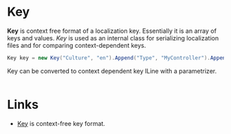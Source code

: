 # Key
**Key** is context free format of a localization key. Essentially it is an array of keys and values. 
*Key* is used as an internal class for serializing localization files and for comparing context-dependent keys.

```csharp
Key key = new Key("Culture", "en").Append("Type", "MyController").Append("Key", "Success");
```

Key can be converted to context dependent key ILine with a parametrizer.

```csharp

```

# Links
 * [Key](https://github.com/tagcode/Lexical.Localization/blob/master/Lexical.Localization/Internal/Key.cs) is context-free key format.
